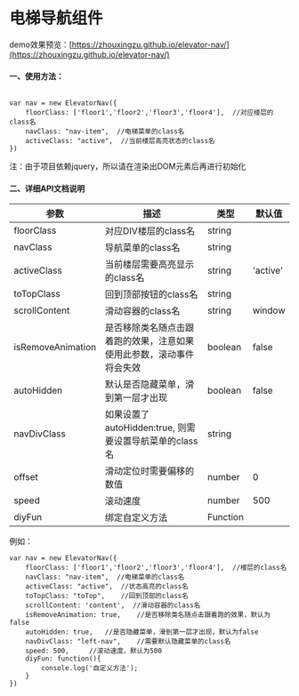 # 电梯导航组件
demo效果预览：[https://zhouxingzu.github.io/elevator-nav/](https://zhouxingzu.github.io/elevator-nav/)

#### 一、使用方法：
```

var nav = new ElevatorNav({
    floorClass: ['floor1','floor2','floor3','floor4'],  //对应楼层的class名
    navClass: "nav-item",  //电梯菜单的class名
    activeClass: "active",  //当前楼层高亮状态的class名
})
```
注：由于项目依赖jquery，所以请在渲染出DOM元素后再进行初始化
#### 二、详细API文档说明
参数 | 描述 | 类型 | 默认值
----|---|---|---
floorClass | 对应DIV楼层的class名 | string |
navClass | 导航菜单的class名 | string |
activeClass | 当前楼层需要高亮显示的class名 | string | 'active'
toTopClass | 回到顶部按钮的class名 | string |
scrollContent | 滑动容器的class名 | string | window
isRemoveAnimation | 是否移除类名随点击跟着跑的效果，注意如果使用此参数，滚动事件将会失效 | boolean | false
autoHidden | 默认是否隐藏菜单，滑到第一层才出现 | boolean | false
navDivClass | 如果设置了autoHidden:true, 则需要设置导航菜单的class名 | string |
offset | 滑动定位时需要偏移的数值 | number | 0
speed | 滚动速度 | number | 500
diyFun | 绑定自定义方法 | Function |

例如：
```
var nav = new ElevatorNav({
    floorClass: ['floor1','floor2','floor3','floor4'],  //楼层的class名
    navClass: "nav-item",  //电梯菜单的class名
    activeClass: "active",  //状态高亮的class名
    toTopClass: "toTop",    //回到顶部的class名
    scrollContent: 'content',  //滑动容器的class名
    isRemoveAnimation: true,    //是否移除类名随点击跟着跑的效果，默认为false
    autoHidden: true,   //是否隐藏菜单，滑到第一层才出现，默认为false
    navDivClass: "left-nav",    //需要默认隐藏菜单的class名
    speed: 500,     //滚动速度，默认为500
    diyFun: function(){
        console.log('自定义方法');
    }
})
```
